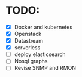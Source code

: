 # TODO:

- [x] Docker and kubernetes
- [x] Openstack
- [x] Datastream
- [x] serverless
- [ ] deploy elasticsearch
- [ ] Nosql graphs
- [ ] Revise SNMP and RMON